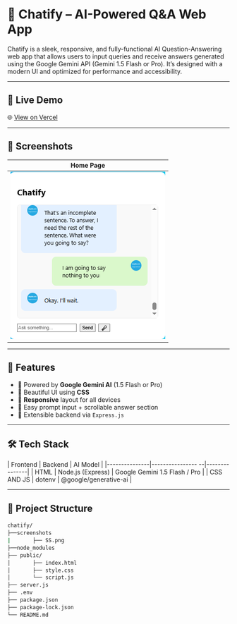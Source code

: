 # 💬 Chatify – AI-Powered Q&A Web App

Chatify is a sleek, responsive, and fully-functional AI Question-Answering web app that allows users to input queries and receive answers generated using the Google Gemini API (Gemini 1.5 Flash or Pro). It’s designed with a modern UI and optimized for performance and accessibility.

---

## 🚀 Live Demo

🌐 [View on Vercel](https://vercel.com/muhammadmahi585s-projects/chatify) 

---

## 📸 Screenshots

| Home Page                        |
|----------------------------------|
| ![home](./screenschots/image.png)|

---

## 🧠 Features

- 🔮 Powered by **Google Gemini AI** (1.5 Flash or Pro)
- 🎨 Beautiful UI using **CSS**
- 🧩 **Responsive** layout for all devices
- 💬 Easy prompt input + scrollable answer section
- 🧪 Extensible backend via `Express.js`

---

## 🛠️ Tech Stack

| Frontend      | Backend           | AI Model      |
|---------------|---------------- --|---------------|
| HTML          | Node.js (Express) | Google Gemini 1.5 Flash / Pro |
| CSS  AND JS   | dotenv            | @google/generative-ai          |
  
---

## 📂 Project Structure

```bash
chatify/
├──screenshots
|       ├── SS.png
├──node_modules
├── public/
│       ├── index.html
│       ├── style.css
│       └── script.js
├── server.js
├── .env
├── package.json
├── package-lock.json
└── README.md
